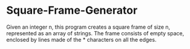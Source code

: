 # Square-Frame-Generator
Given an integer n, this program creates a square frame of size n, represented as an array of strings. The frame consists of empty space, enclosed by lines made of the * characters on all the edges.
